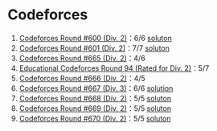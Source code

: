 # Codeforces

1. [Codeforces Round #600 (Div. 2)](https://codeforces.com/contest/1253)：6/6 [soluton](https://blog.skqliao.com/index.php/archives/15/)
2. [Codeforces Round #601 (Div. 2)](https://codeforces.com/contest/1255)：7/7 [soluton](https://blog.skqliao.com/index.php/archives/20/)
3. [Codeforces Round #665 (Div. 2)](https://codeforces.com/contest/1401)：4/6
4. [Educational Codeforces Round 94 (Rated for Div. 2)](https://codeforces.com/contest/1400)：5/7
5. [Codeforces Round #666 (Div. 2)](https://codeforces.com/contest/1397)：4/5
6. [Codeforces Round #667 (Div. 3)](https://codeforces.com/contest/1409)：6/6 [solution](https://blog.skqliao.com/index.php/archives/29/)
7. [Codeforces Round #668 (Div. 2)](https://codeforces.com/contest/1405)：5/5 [soluton](https://blog.skqliao.com/index.php/archives/26/)
8. [Codeforces Round #669 (Div. 2)](https://codeforces.com/contest/1407)：5/5 [soluton](https://blog.skqliao.com/index.php/archives/28/)
9. [Codeforces Round #670 (Div. 2)](https://codeforces.com/contest/1406)：5/5 [soluton](https://blog.skqliao.com/index.php/archives/27/)